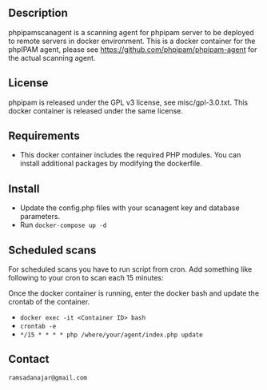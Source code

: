 ## Description
phpipamscanagent is a scanning agent for phpipam server to be deployed to remote servers in docker environment.
This is a docker container for the phpIPAM agent, please see https://github.com/phpipam/phpipam-agent for the actual scanning agent.

## License
phpipam is released under the GPL v3 license, see misc/gpl-3.0.txt.
This docker container is released under the same license.

## Requirements
 - This docker container includes the required PHP modules. You can install additional packages by modifying the dockerfile.

## Install
 - Update the config.php files with your scanagent key and database parameters.
 - Run `docker-compose up -d`

## Scheduled scans
For scheduled scans you have to run script from cron. Add something like following to your cron to scan
each 15 minutes:

Once the docker container is running, enter the docker bash and update the crontab of the container.
 - `docker exec -it <Container ID> bash`
 - `crontab -e`
 - `*/15 * * * * php /where/your/agent/index.php update`

## Contact
`ramsadanajar@gmail.com`